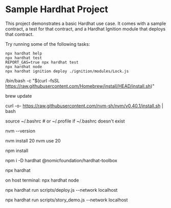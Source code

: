 # Sample Hardhat Project

This project demonstrates a basic Hardhat use case. It comes with a sample contract, a test for that contract, and a Hardhat Ignition module that deploys that contract.

Try running some of the following tasks:

```shell
npx hardhat help
npx hardhat test
REPORT_GAS=true npx hardhat test
npx hardhat node
npx hardhat ignition deploy ./ignition/modules/Lock.js
```
/bin/bash -c "$(curl -fsSL https://raw.githubusercontent.com/Homebrew/install/HEAD/install.sh)"

brew update

curl -o- https://raw.githubusercontent.com/nvm-sh/nvm/v0.40.1/install.sh | bash

source ~/.bashrc   # or ~/.profile if ~/.bashrc doesn't exist

nvm --version



nvm install 20
nvm use 20

npm install

npm i -D hardhat @nomicfoundation/hardhat-toolbox

npx hardhat

on host terminal:
npx hardhat node

npx hardhat run scripts/deploy.js --network localhost

npx hardhat run scripts/story_demo.js --network localhost
